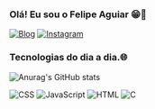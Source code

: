 
### Olá! Eu sou o Felipe Aguiar 😁💚

[![Blog](https://img.shields.io/badge/LinkedIn-0077B5?style=for-the-badge&logo=linkedin&logoColor=white)](https://www.linkedin.com/in/felipe-aguiar-475687239/)
[![Instagram](https://img.shields.io/badge/Instagram-E4405F?style=for-the-badge&logo=instagram&logoColor=white)](https://www.instagram.com/felipeaguiar.04/)


### Tecnologias do dia a dia.🌐

![Anurag's GitHub stats](https://github-readme-stats.vercel.app/api?username=anuraghazra&show_icons=true&theme=dark)

![CSS](https://img.shields.io/badge/CSS-239120?&style=for-the-badge&logo=css3&logoColor=white)
![JavaScript](https://img.shields.io/badge/JavaScript-323330?style=for-the-badge&logo=javascript&logoColor=F7DF1E)
![HTML](https://img.shields.io/badge/HTML5-E34F26?style=for-the-badge&logo=html5&logoColor=white)
![C](https://img.shields.io/badge/C-00599C?style=for-the-badge&logo=c&logoColor=white)
